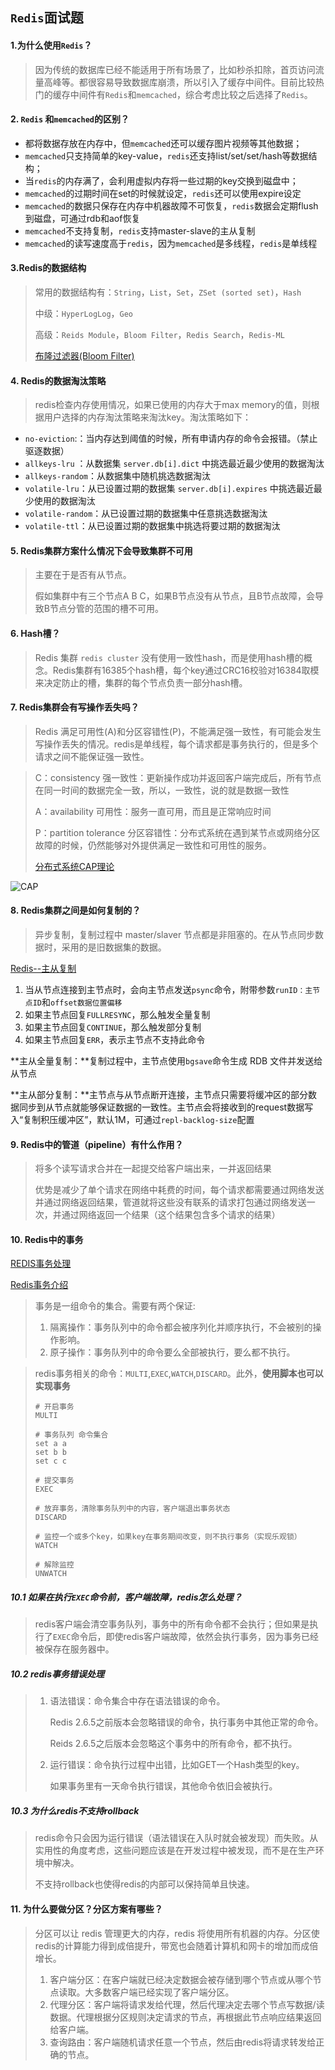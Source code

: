 ## `Redis`面试题

#### 1.为什么使用`Redis`？

> 因为传统的数据库已经不能适用于所有场景了，比如秒杀扣除，首页访问流量高峰等。都很容易导致数据库崩溃，所以引入了缓存中间件。目前比较热门的缓存中间件有`Redis`和`memcached`，综合考虑比较之后选择了`Redis`。



#### 2. `Redis` 和`memcached`的区别？

- 都将数据存放在内存中，但`memcached`还可以缓存图片视频等其他数据；
- `memcached`只支持简单的key-value，`redis`还支持list/set/set/hash等数据结构；
- 当`redis`的内存满了，会利用虚拟内存将一些过期的key交换到磁盘中；
- `memcached`的过期时间在set的时候就设定，`redis`还可以使用expire设定
- `memcached`的数据只保存在内存中机器故障不可恢复，`redis`数据会定期flush到磁盘，可通过rdb和aof恢复
- `memcached`不支持复制，`redis`支持master-slave的主从复制
- `memcached`的读写速度高于`redis`，因为`memcached`是多线程，`redis`是单线程



#### 3.Redis的数据结构

> 常用的数据结构有：`String`，`List`，`Set`，`ZSet (sorted set)`，`Hash`
>
> 中级：`HyperLogLog`，`Geo`
>
> 高级：`Reids Module`，`Bloom Filter`，`Redis Search`，`Redis-ML`
>
> [布隆过滤器(Bloom Filter)](./bloom_filter.md)



#### 4. Redis的数据淘汰策略

> redis检查内存使用情况，如果已使用的内存大于max memory的值，则根据用户选择的内存淘汰策略来淘汰key。淘汰策略如下：

- `no-eviction`:：当内存达到阈值的时候，所有申请内存的命令会报错。（禁止驱逐数据）
- `allkeys-lru` ：从数据集 `server.db[i].dict` 中挑选最近最少使用的数据淘汰
- `allkeys-random`：从数据集中随机挑选数据淘汰
- `volatile-lru`：从已设置过期的数据集 `server.db[i].expires` 中挑选最近最少使用的数据淘汰
- `volatile-random`：从已设置过期的数据集中任意挑选数据淘汰
- `volatile-ttl`：从已设置过期的数据集中挑选将要过期的数据淘汰



#### 5. Redis集群方案什么情况下会导致集群不可用

> 主要在于是否有从节点。
>
> 假如集群中有三个节点A B C，如果B节点没有从节点，且B节点故障，会导致B节点分管的范围的槽不可用。



#### 6. Hash槽？

> Redis 集群 `redis cluster` 没有使用一致性hash，而是使用hash槽的概念。Redis集群有16385个hash槽，每个key通过CRC16校验对16384取模来决定防止的槽，集群的每个节点负责一部分hash槽。



#### 7. Redis集群会有写操作丢失吗？

> Redis 满足可用性(A)和分区容错性(P)，不能满足强一致性，有可能会发生写操作丢失的情况。redis是单线程，每个请求都是事务执行的，但是多个请求之间不能保证强一致性。

> C：consistency 强一致性：更新操作成功并返回客户端完成后，所有节点在同一时间的数据完全一致，所以，一致性，说的就是数据一致性
>
> A：availability 可用性：服务一直可用，而且是正常响应时间
>
> P：partition tolerance 分区容错性：分布式系统在遇到某节点或网络分区故障的时候，仍然能够对外提供满足一致性和可用性的服务。
>
> [分布式系统CAP理论](http://www.hollischuang.com/archives/666)

![CAP](http://ww1.sinaimg.cn/large/006fJlVugy1gc1g23egumj30m80m8djd.jpg)



#### 8. Redis集群之间是如何复制的？

> 异步复制，复制过程中 master/slaver 节点都是非阻塞的。在从节点同步数据时，采用的是旧数据集的数据。

[Redis--主从复制](https://blog.csdn.net/zhengzhaoyang122/article/details/99695747)

1. 当从节点连接到主节点时，会向主节点发送`psync`命令，附带参数`runID：主节点ID`和`offset数据位置偏移`
2. 如果主节点回复`FULLRESYNC`，那么触发全量复制
3. 如果主节点回复`CONTINUE`，那么触发部分复制
4. 如果主节点回复`ERR`，表示主节点不支持此命令

**主从全量复制：**复制过程中，主节点使用`bgsave`命令生成 RDB 文件并发送给从节点

**主从部分复制：**主节点与从节点断开连接，主节点只需要将缓冲区的部分数据同步到从节点就能够保证数据的一致性。主节点会将接收到的request数据写入“复制积压缓冲区”，默认1M，可通过`repl-backlog-size`配置



#### 9. Redis中的管道（pipeline）有什么作用？

> 将多个读写请求合并在一起提交给客户端出来，一并返回结果
>
> 优势是减少了单个请求在网络中耗费的时间，每个请求都需要通过网络发送并通过网络返回结果，管道就将这些没有联系的请求打包通过网络发送一次，并通过网络返回一个结果（这个结果包含多个请求的结果）



#### 10. Redis中的事务

[REDIS事务处理](http://www.redis.cn/topics/transactions.html)

[Redis事务介绍](https://blog.csdn.net/hechurui/article/details/49508749)

> 事务是一组命令的集合。需要有两个保证:
>
> 1. 隔离操作：事务队列中的命令都会被序列化并顺序执行，不会被别的操作影响。
> 2. 原子操作：事务队列中的命令要么全部被执行，要么都不执行。



> redis事务相关的命令：`MULTI`,`EXEC`,`WATCH`,`DISCARD`。此外，**使用脚本也可以实现事务**
>
> ```
> # 开启事务
> MULTI
> 
> # 事务队列 命令集合
> set a a
> set b b
> set c c
> 
> # 提交事务
> EXEC
> 
> # 放弃事务，清除事务队列中的内容，客户端退出事务状态
> DISCARD
> 
> # 监控一个或多个key，如果key在事务期间改变，则不执行事务（实现乐观锁）
> WATCH
> 
> # 解除监控
> UNWATCH
> ```

##### 10.1 如果在执行`EXEC`命令前，客户端故障，redis怎么处理？

> redis客户端会清空事务队列，事务中的所有命令都不会执行；但如果是执行了`EXEC`命令后，即使redis客户端故障，依然会执行事务，因为事务已经被保存在服务器中。

##### 10.2 redis事务错误处理

> 1. 语法错误：命令集合中存在语法错误的命令。
>
>    Redis 2.6.5之前版本会忽略错误的命令，执行事务中其他正常的命令。
>
>    Reids 2.6.5之后版本会忽略这个事务中的所有命令，都不执行。
>
> 2. 运行错误：命令执行过程中出错，比如GET一个Hash类型的key。
>
>    如果事务里有一天命令执行错误，其他命令依旧会被执行。

##### 10.3 为什么redis不支持rollback

> redis命令只会因为运行错误（语法错误在入队时就会被发现）而失败。从实用性的角度考虑，这些问题应该是在开发过程中被发现，而不是在生产环境中解决。
>
> 不支持rollback也使得redis的内部可以保持简单且快速。



#### 11. 为什么要做分区？分区方案有哪些？
> 分区可以让 redis 管理更大的内存，redis 将使用所有机器的内存。分区使redis的计算能力得到成倍提升，带宽也会随着计算机和网卡的增加而成倍增长。
>
> 1. 客户端分区：在客户端就已经决定数据会被存储到哪个节点或从哪个节点读取。大多数客户端已经实现了客户端分区。
> 2. 代理分区：客户端将请求发给代理，然后代理决定去哪个节点写数据/读数据。代理根据分区规则决定请求的节点，再根据此节点响应结果返回给客户端。
> 3. 查询路由：客户端随机请求任意一个节点，然后由redis将请求转发给正确的节点。

